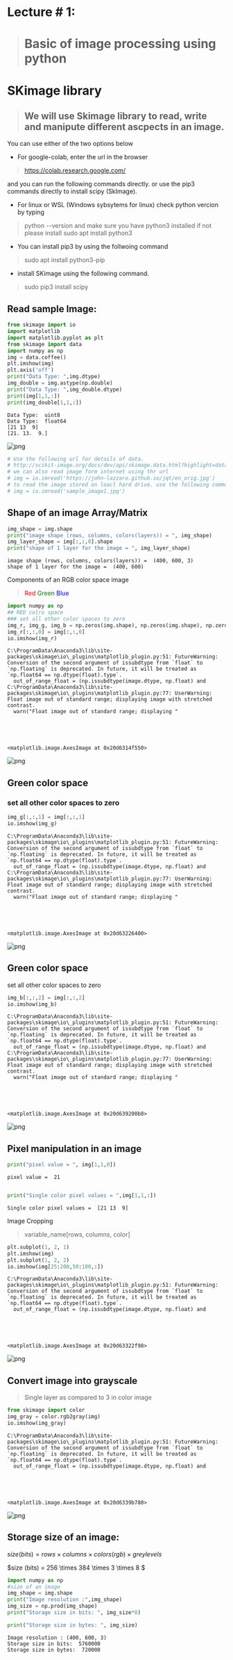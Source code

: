 # Lecture # 1: 
> # Basic of image processing using python


# SKimage library
> ## We will use Skimage library to read, write and manipute different ascpects in an image. 

You can use either of the two options below

+ For google-colab,
enter the url in the browser
> https://colab.research.google.com/

and you can run the following commands directly. or use the pip3 commands directly to install scipy (SkImage). 


+ For linux or WSL (Windows sybsytems for linux)
check python vercion by typing
> python --version
and make sure you have python3 installed
if not please install 
> sudo apt install python3

+ You can install pip3 by using the follwoing command
>  sudo apt install python3-pip

+ install SKimage using the following command.
> sudo pip3 install scipy


## Read sample Image: 


```python
from skimage import io
import matplotlib
import matplotlib.pyplot as plt
from skimage import data
import numpy as np
img = data.coffee() 
plt.imshow(img)
plt.axis('off')
print("Data Type: ",img.dtype)
img_double = img.astype(np.double)
print("Data Type: ",img_double.dtype)
print(img[1,1,:])
print(img_double[1,1,:])
```

    Data Type:  uint8
    Data Type:  float64
    [21 13  9]
    [21. 13.  9.]



    
![png](output_3_1.png)
    



```python
# Use the following url for details of data. 
# http://scikit-image.org/docs/dev/api/skimage.data.html?highlight=data#module-skimage.data
# we can also read image form internet using thr url
# img = io.imread('https://john-lazzaro.github.io/jqt/en_orig.jpg')
# to read the image stored on loacl hard drive. use the following command
# img = io.imread('sample_image1.jpg')
```

## Shape of an image Array/Matrix


```python
img_shape = img.shape
print("image shape (rows, columns, colors(layers)) = ", img_shape)
img_layer_shape = img[:,:,0].shape
print("shape of 1 layer for the image = ", img_layer_shape)
```

    image shape (rows, columns, colors(layers)) =  (400, 600, 3)
    shape of 1 layer for the image =  (400, 600)


 Components of an RGB color space image
> <font color=red>Red</font>
> <font color=green>Green</font>
> <font color=blue>Blue</font>


```python
import numpy as np
## RED colro space 
### set all other color spaces to zero
img_r, img_g, img_b = np.zeros(img.shape), np.zeros(img.shape), np.zeros(img.shape)
img_r[:,:,0] = img[:,:,0]
io.imshow(img_r)
```

    C:\ProgramData\Anaconda3\lib\site-packages\skimage\io\_plugins\matplotlib_plugin.py:51: FutureWarning: Conversion of the second argument of issubdtype from `float` to `np.floating` is deprecated. In future, it will be treated as `np.float64 == np.dtype(float).type`.
      out_of_range_float = (np.issubdtype(image.dtype, np.float) and
    C:\ProgramData\Anaconda3\lib\site-packages\skimage\io\_plugins\matplotlib_plugin.py:77: UserWarning: Float image out of standard range; displaying image with stretched contrast.
      warn("Float image out of standard range; displaying "





    <matplotlib.image.AxesImage at 0x20d6314f550>




    
![png](output_8_2.png)
    


## Green color space 
### set all other color spaces to zero


```python
img_g[:,:,1] = img[:,:,1]
io.imshow(img_g)
```

    C:\ProgramData\Anaconda3\lib\site-packages\skimage\io\_plugins\matplotlib_plugin.py:51: FutureWarning: Conversion of the second argument of issubdtype from `float` to `np.floating` is deprecated. In future, it will be treated as `np.float64 == np.dtype(float).type`.
      out_of_range_float = (np.issubdtype(image.dtype, np.float) and
    C:\ProgramData\Anaconda3\lib\site-packages\skimage\io\_plugins\matplotlib_plugin.py:77: UserWarning: Float image out of standard range; displaying image with stretched contrast.
      warn("Float image out of standard range; displaying "





    <matplotlib.image.AxesImage at 0x20d63226400>




    
![png](output_10_2.png)
    


## Green color space 
set all other color spaces to zero


```python
img_b[:,:,2] = img[:,:,2]
io.imshow(img_b)
```

    C:\ProgramData\Anaconda3\lib\site-packages\skimage\io\_plugins\matplotlib_plugin.py:51: FutureWarning: Conversion of the second argument of issubdtype from `float` to `np.floating` is deprecated. In future, it will be treated as `np.float64 == np.dtype(float).type`.
      out_of_range_float = (np.issubdtype(image.dtype, np.float) and
    C:\ProgramData\Anaconda3\lib\site-packages\skimage\io\_plugins\matplotlib_plugin.py:77: UserWarning: Float image out of standard range; displaying image with stretched contrast.
      warn("Float image out of standard range; displaying "





    <matplotlib.image.AxesImage at 0x20d639200b8>




    
![png](output_12_2.png)
    


## Pixel manipulation in an image


```python
print("pixel value = ", img[1,1,0])

```

    pixel value =  21



```python

print("Single color pixel values = ",img[1,1,:])
```

    Single color pixel values =  [21 13  9]


Image Cropping
> variable_name[rows, columns, color]


```python
plt.subplot(1, 2, 1)
plt.imshow(img)
plt.subplot(1, 2, 2)
io.imshow(img[25:200,50:100,:])
```

    C:\ProgramData\Anaconda3\lib\site-packages\skimage\io\_plugins\matplotlib_plugin.py:51: FutureWarning: Conversion of the second argument of issubdtype from `float` to `np.floating` is deprecated. In future, it will be treated as `np.float64 == np.dtype(float).type`.
      out_of_range_float = (np.issubdtype(image.dtype, np.float) and





    <matplotlib.image.AxesImage at 0x20d63322f98>




    
![png](output_17_2.png)
    


## Convert image into grayscale
> Single layer as compared to 3 in color image


```python
from skimage import color
img_gray = color.rgb2gray(img)
io.imshow(img_gray)
```

    C:\ProgramData\Anaconda3\lib\site-packages\skimage\io\_plugins\matplotlib_plugin.py:51: FutureWarning: Conversion of the second argument of issubdtype from `float` to `np.floating` is deprecated. In future, it will be treated as `np.float64 == np.dtype(float).type`.
      out_of_range_float = (np.issubdtype(image.dtype, np.float) and





    <matplotlib.image.AxesImage at 0x20d6339b780>




    
![png](output_19_2.png)
    


## Storage size of an image: 

$size (bits) = rows \times columns \times colors(rgb) \times grey levels$

$size (bits) = 256 \times 384 \times 3 \times 8 $


```python
import numpy as np
#size of an image
img_shape = img.shape
print("Image resolution :",img_shape)
img_size = np.prod(img_shape)
print("Storage size in bits: ", img_size*8)

print("Storage size in bytes: ", img_size)
```

    Image resolution : (400, 600, 3)
    Storage size in bits:  5760000
    Storage size in bytes:  720000



```python

```
